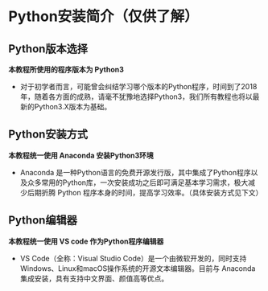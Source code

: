 # Python安装简介（仅供了解）


## Python版本选择
**本教程所使用的程序版本为 Python3**
- 对于初学者而言，可能曾会纠结学习哪个版本的Python程序，时间到了2018年，随着各方面的成熟，请毫不犹豫地选择Python3，我们所有教程也将以最新的Python3.X版本为基础。

## Python安装方式
**本教程统一使用 Anaconda 安装Python3环境**
- Anaconda 是一种Python语言的免费开源发行版，其中集成了Python程序以及众多常用的Python库，一次安装成功之后即可满足基本学习需求，极大减少后期折腾 Python 程序本身的时间，提高学习效率。（具体安装方式见下文）

## Python编辑器
**本教程统一使用 VS code 作为Python程序编辑器**
- VS Code（全称：Visual Studio Code）是一个由微软开发的，同时支持Windows、Linux和macOS操作系统的开源文本编辑器。目前与 Anaconda 集成安装，具有支持中文界面、颜值高等优点。
















